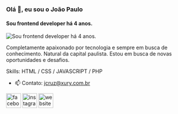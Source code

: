 ### Olá 👋, eu sou o João Paulo
#### Sou frontend developer há 4 anos.
![Sou frontend developer há 4 anos.](https://xury.com.br/wp-content/uploads/2022/01/banner.jpg)

Completamente apaixonado por tecnologia e sempre em busca de conhecimento. Natural da capital paulista. Estou em busca de novas oportunidades e desafios.

Skills: HTML / CSS / JAVASCRIPT / PHP

- 📫 Contato: jcruz@xury.com.br 


[<img src='https://cdn.jsdelivr.net/npm/simple-icons@3.0.1/icons/facebook.svg' alt='facebook' height='40'>](https://www.facebook.com/typebold)  [<img src='https://cdn.jsdelivr.net/npm/simple-icons@3.0.1/icons/instagram.svg' alt='instagram' height='40'>](https://www.instagram.com/type.bold)  [<img src='https://cdn.jsdelivr.net/npm/simple-icons@3.0.1/icons/icloud.svg' alt='website' height='40'>](https://xury.com.br)  


